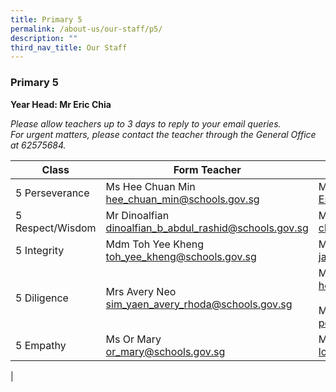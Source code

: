 ```yaml
---
title: Primary 5
permalink: /about-us/our-staff/p5/
description: ""
third_nav_title: Our Staff
---
```

### **Primary 5**
**Year Head: Mr Eric Chia**

_Please allow teachers up to 3 days to reply to your email queries._   
_For urgent matters, please contact the teacher through the General Office at 62575684._

| Class | Form Teacher | Co-Form Teacher |
|---|---|---|
| 5 Perseverance | Ms Hee Chuan Min<br>[hee\_chuan\_min@schools.gov.sg](mailto:hee_chuan_min@schools.gov.sg) | Mrs Esther Lee<br>[Esther\_LEE@schools.gov.sg](mailto:Esther_LEE@schools.gov.sg) |
| 5 Respect/Wisdom | Mr Dinoalfian <br>[dinoalfian_b_abdul_rashid@schools.gov.sg](mailto:dinoalfian_b_abdul_rashid@schools.gov.sg) | Mrs June Lau<br>[chew_koo_hui@schools.gov.sg](mailto:chew_koo_hui@schools.gov.sg) |
| 5 Integrity | Mdm Toh Yee Kheng<br>[toh_yee_kheng@schools.gov.sg](mailto:toh_yee_kheng@schools.gov.sg) | Mr Jason Heng<br>[jason_heng_cheng_han@schools.gov.sg](mailto:jason_heng_cheng_han@schools.gov.sg) |
| 5 Diligence | Mrs Avery Neo<br>[sim_yaen_avery_rhoda@schools.gov.sg](mailto:sim_yaen_avery_rhoda@schools.gov.sg) | Mrs Chan Khai Hong<br>[ho_wee_kung@schools.gov.sg](mailto:ho_wee_kung@schools.gov.sg)<br><br>Miss Poh Mei Cheng<br>[poh_mei_cheng@schools.gov.sg](mailto:poh_mei_cheng@schools.gov.sg) |
| 5 Empathy | Ms Or Mary<br>[or_mary@schools.gov.sg](mailto:or_mary@schools.gov.sg) | Mdm Loy Su Ann<br>[loy_su_ann@schools.gov.sg](mailto:loy_su_ann@schools.gov.sg) |
|